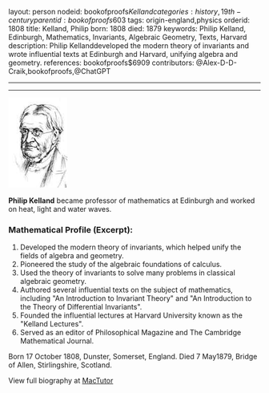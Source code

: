 layout: person
nodeid: bookofproofs$Kelland
categories: history,19th-century
parentid: bookofproofs$603
tags: origin-england,physics
orderid: 1808
title: Kelland, Philip
born: 1808
died: 1879
keywords: Philip Kelland, Edinburgh, Mathematics, Invariants, Algebraic Geometry, Texts, Harvard
description: Philip Kellanddeveloped the modern theory of invariants and wrote influential texts at Edinburgh and Harvard, unifying algebra and geometry.
references: bookofproofs$6909
contributors: @Alex-D-D-Craik,bookofproofs,@ChatGPT

---



---

![Kelland.jpg](https://github.com/bookofproofs/bookofproofs.github.io/blob/main/_sources/_assets/images/portraits/Kelland.jpg?raw=true)

**Philip Kelland** became professor of mathematics at Edinburgh and worked  on heat, light and water waves.

### Mathematical Profile (Excerpt):
1. Developed the modern theory of invariants, which helped unify the fields of algebra and geometry.
2. Pioneered the study of the algebraic foundations of calculus.
3. Used the theory of invariants to solve many problems in classical algebraic geometry.
4. Authored several influential texts on the subject of mathematics, including "An Introduction to Invariant Theory" and "An Introduction to the Theory of Differential Invariants".
5. Founded the influential lectures at Harvard University known as the "Kelland Lectures".
6. Served as an editor of Philosophical Magazine and The Cambridge Mathematical Journal.

Born 17 October 1808, Dunster, Somerset, England. Died 7 May1879, Bridge of Allen, Stirlingshire, Scotland.

View full biography at [MacTutor](https://mathshistory.st-andrews.ac.uk/Biographies/Kelland/)

